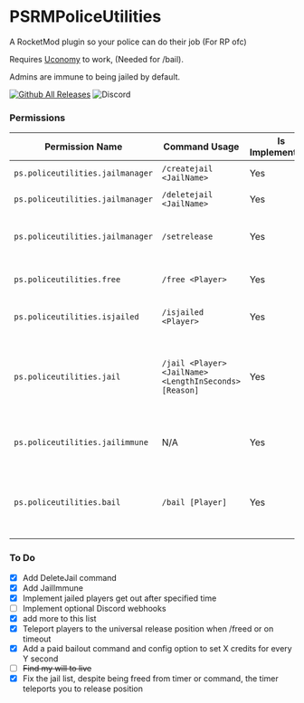 # PSRMPoliceUtilities
A RocketMod plugin so your police can do their job (For RP ofc)

Requires [Uconomy](https://github.com/RocketModPlugins/Uconomy/tree/legacy) to work, (Needed for /bail).

Admins are immune to being jailed by default.

[![Github All Releases](https://img.shields.io/github/downloads/papershredder432/PSRMPoliceUtilities/total.svg)]()
![Discord](https://img.shields.io/discord/483456891498921994?label=Discord&logo=Discord)

### Permissions
| Permission Name | Command Usage | Is Implemented? | Description |
| ------------- | ------------- | ------------- | ------------- |
| `ps.policeutilities.jailmanager` | `/createjail <JailName>` | Yes | Creates a jail |
| `ps.policeutilities.jailmanager` | `/deletejail <JailName>` | Yes | Deletes a jail |
| `ps.policeutilities.jailmanager` | `/setrelease` | Yes | Sets the universal release position |
| `ps.policeutilities.free` | `/free <Player>` | Yes | Frees a player from a jail |
| `ps.policeutilities.isjailed` | `/isjailed <Player>` | Yes | Checks if a player is in jail |
| `ps.policeutilities.jail` | `/jail <Player> <JailName> <LengthInSeconds> [Reason]` | Yes | Puts a specified player in jail for a chosen amount of seconds |
| `ps.policeutilities.jailimmune` | N/A | Yes | Makes a player immune to being jailed |
| `ps.policeutilities.bail` | `/bail [Player]` | Yes | Use your Uconomy balance to bail a player out of jail |

### To Do
- [x] Add DeleteJail command
- [x] Add JailImmune
- [x] Implement jailed players get out after specified time
- [ ] Implement optional Discord webhooks
- [x] add more to this list
- [x] Teleport players to the universal release position when /freed or on timeout
- [x] Add a paid bailout command and config option to set X credits for every Y second
- [ ] ~~Find my will to live~~
- [x] Fix the jail list, despite being freed from timer or command, the timer teleports you to release position
